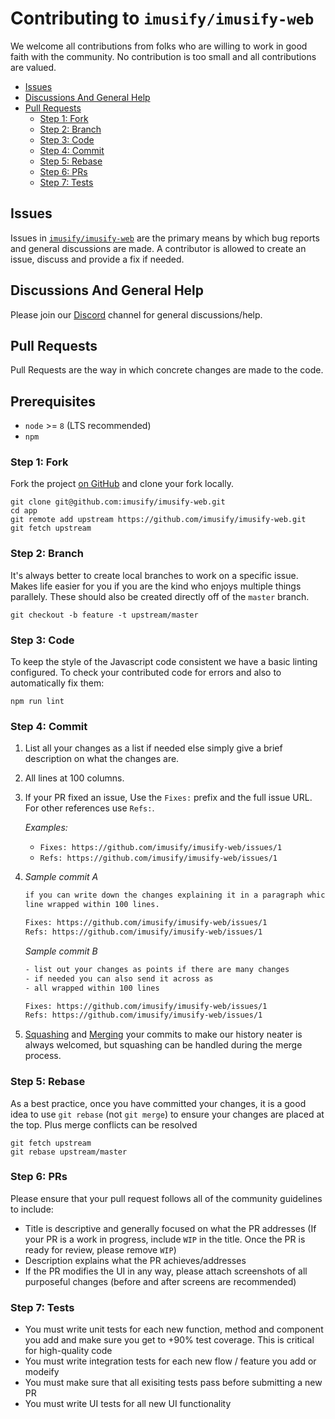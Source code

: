 # Contributing to `imusify/imusify-web`

We welcome all contributions from folks who are willing to work in good faith
with the community. No contribution is too small and all contributions are
valued.

* [Issues](#issues)
* [Discussions And General Help](#discussions-and-general-help)
* [Pull Requests](#pull-requests)
  * [Step 1: Fork](#step-1-fork)
  * [Step 2: Branch](#step-2-branch)
  * [Step 3: Code](#step-3-code)
  * [Step 4: Commit](#step-4-commit)
  * [Step 5: Rebase](#step-5-rebase)
  * [Step 6: PRs](#step-6-prs)
  * [Step 7: Tests](#step-7-tests)

## Issues

Issues in [`imusify/imusify-web`](https://github.com/imusify/imusify-web/issues) are the primary means by which bug reports and
general discussions are made. A contributor is allowed to create an issue,
discuss and provide a fix if needed.

## Discussions And General Help

Please join our [Discord](https://discord.gg/WexFb73) channel for general discussions/help.

## Pull Requests

Pull Requests are the way in which concrete changes are made to the code.

## Prerequisites

- `node` >= `8` (LTS recommended)
- `npm`

### Step 1: Fork

Fork the project [on GitHub](https://github.com/imusify/imusify-web) and clone your
fork locally.

```shell
git clone git@github.com:imusify/imusify-web.git
cd app
git remote add upstream https://github.com/imusify/imusify-web.git
git fetch upstream
```

### Step 2: Branch

It's always better to create local branches to work on a specific issue. Makes
life easier for you if you are the kind who enjoys multiple things parallely.
These should also be created directly off of the `master` branch.

```shell
git checkout -b feature -t upstream/master
```

### Step 3: Code

To keep the style of the Javascript code consistent we have a basic linting configured.
To check your contributed code for errors and also to automatically fix them:

 ```shell
 npm run lint
 ```

### Step 4: Commit

1. List all your changes as a list if needed else simply give a brief
  description on what the changes are.
2. All lines at 100 columns.
3. If your PR fixed an issue, Use the `Fixes:` prefix and the full issue URL.
  For other references use `Refs:`.

    _Examples:_
    * `Fixes: https://github.com/imusify/imusify-web/issues/1`
    * `Refs: https://github.com/imusify/imusify-web/issues/1`

5. _Sample commit A_
    ```txt
    if you can write down the changes explaining it in a paragraph which each
    line wrapped within 100 lines.

    Fixes: https://github.com/imusify/imusify-web/issues/1
    Refs: https://github.com/imusify/imusify-web/issues/1
    ```

    _Sample commit B_
    ```txt
    - list out your changes as points if there are many changes
    - if needed you can also send it across as
    - all wrapped within 100 lines

    Fixes: https://github.com/imusify/imusify-web/issues/1
    Refs: https://github.com/imusify/imusify-web/issues/1
    ```
6. [Squashing](https://git-scm.com/book/en/v2/Git-Tools-Rewriting-History) and [Merging](https://git-scm.com/docs/git-merge) your commits to make our history neater is always welcomed, but squashing can be handled during the merge process.

### Step 5: Rebase

As a best practice, once you have committed your changes, it is a good idea
to use `git rebase` (not `git merge`) to ensure your changes are placed at the
top. Plus merge conflicts can be resolved

```shell
git fetch upstream
git rebase upstream/master
```

### Step 6: PRs

Please ensure that your pull request follows all of the community guidelines to include:

* Title is descriptive and generally focused on what the PR addresses (If your PR is a work in progress, include `WIP` in the title. Once the PR is ready for review, please remove `WIP`)
* Description explains what the PR achieves/addresses
* If the PR modifies the UI in any way, please attach screenshots of all purposeful changes (before and after screens are recommended)

### Step 7: Tests
- You must write unit tests for each new function, method and component you add and make sure you get to +90% test coverage. This is critical for high-quality code
- You must write integration tests for each new flow / feature you add or modeify
- You must make sure that all exisiting tests pass before submitting a new PR
- You must write UI tests for all new UI functionality